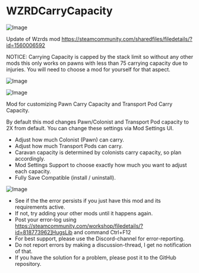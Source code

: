 # WZRDCarryCapacity

![Image](https://i.imgur.com/buuPQel.png)

Update of Wzrds mod
https://steamcommunity.com/sharedfiles/filedetails/?id=1560006592

NOTICE: Carrying Capacity is capped by the stack limit so without any other mods this only works on pawns with less than 75 carrying capacity due to injuries. You will need to choose a mod for yourself for that aspect.

![Image](https://i.imgur.com/pufA0kM.png)

	
![Image](https://i.imgur.com/Z4GOv8H.png)


Mod for customizing Pawn Carry Capacity and Transport Pod Carry Capacity.

By default this mod changes Pawn/Colonist and Transport Pod capacity to 2X from default. You can change these settings via Mod Settings UI.

- Adjust how much Colonist (Pawn) can carry.
- Adjust how much Transport Pods can carry.
- Caravan capacity is determined by colonists carry capacity, so plan accordingly. 
- Mod Settings Support to choose exactly how much you want to adjust each capacity.
- Fully Save Compatible (install / uninstall).


![Image](https://i.imgur.com/PwoNOj4.png)



-  See if the the error persists if you just have this mod and its requirements active.
-  If not, try adding your other mods until it happens again.
-  Post your error-log using https://steamcommunity.com/workshop/filedetails/?id=818773962]HugsLib and command Ctrl+F12
-  For best support, please use the Discord-channel for error-reporting.
-  Do not report errors by making a discussion-thread, I get no notification of that.
-  If you have the solution for a problem, please post it to the GitHub repository.




